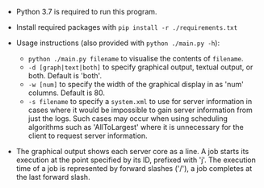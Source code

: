 - Python 3.7 is required to run this program.
- Install required packages with `pip install -r ./requirements.txt`
- Usage instructions (also provided with `python ./main.py -h`):

    - `python ./main.py filename` to visualise the contents of `filename`.
    - `-d [graph|text|both]` to specify graphical output, textual output, or both. Default is 'both'.
    - `-w [num]` to specify the width of the graphical display in as 'num' columns. Default is 80.
    - `-s filename` to specify a `system.xml` to use for server information in cases where it would be
    impossible to gain server information from just the logs. Such cases may occur when using scheduling
    algorithms such as 'AllToLargest' where it is unnecessary for the client to request server information.
    
- The graphical output shows each server core as a line. A job starts its execution at the point specified
by its ID, prefixed with 'j'. The execution time of a job is represented by forward slashes ('/'), a job
completes at the last forward slash.
